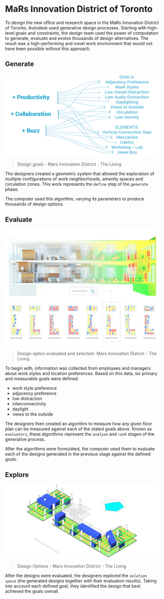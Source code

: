# MaRs Innovation District of Toronto

To design the new office and research space in the MaRs Innovation District of Toronto, Autodesk used generative design processes. Starting with high-level goals and constraints, the design team used the power of computation to generate, evaluate and evolve thousands of design alternatives. The result was a high-performing and novel work environment that would not have been possible without this approach.

## Generate

![](../../../.gitbook/assets/mars1.png)

> Design goals - Mars Innovation District - The Living

The designers created a geometric system that allowed the exploration of multiple configurations of work neighborhoods, amenity spaces and circulation zones. This work represents the _`define`_ step of the _`generate`_ phase.

The computer used this algorithm, varying its parameters to produce thousands of design options.

## Evaluate

![](../../../.gitbook/assets/mars2.jpg)

> Design option evaluated and selected- Mars Innovation District - The Living

To begin with, information was collected from employees and managers about work styles and location preferences. Based on this data, six primary and measurable goals were defined:

* work style preference
* adjacency preference
* low distraction
* interconnectivity
* daylight
* views to the outside

The designers then created an algorithm to measure how any given floor plan can be measured against each of the stated goals above. Known as _`evaluators`_, these algorithms represent the _`analyse`_ and _`rank`_ stages of the generative process.

After the algorithms were formulated, the computer used them to evaluate each of the designs generated in the previous stage against the defined goals.

## Explore

![](../../../.gitbook/assets/mars3.gif)

> Design Options - Mars Innovation District - The Living

After the designs were evaluated, the designers explored the _`solution space`_ \(the generated designs together with their evaluation results\). Taking into account each defined goal, they identified the design that best achieved the goals overall.

